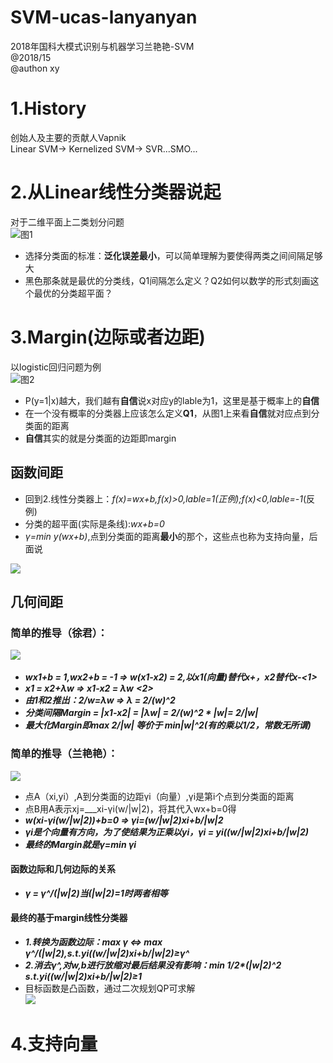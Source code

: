 # SVM-ucas-lanyanyan
2018年国科大模式识别与机器学习兰艳艳-SVM  
@2018/15  
@authon xy

# 1.History
创始人及主要的贡献人Vapnik  
Linear SVM-> Kernelized SVM-> SVR...SMO...  
# 2.从Linear线性分类器说起
对于二维平面上二类划分问题  
![图1](https://github.com/Albert-xy/SVM-ucas-lanyanyan/blob/master/imp/linear-clasifier.png)  
- 选择分类面的标准：**泛化误差最小**，可以简单理解为要使得两类之间间隔足够大   
- 黑色那条就是最优的分类线，Q1间隔怎么定义？Q2如何以数学的形式刻画这个最优的分类超平面？  
#  3.Margin(边际或者边距)  
以logistic回归问题为例  
![图2](https://github.com/Albert-xy/SVM-ucas-lanyanyan/blob/master/imp/LR-1.png)    
- P(y=1|x)越大，我们越有**自信**说x对应y的lable为1，这里是基于概率上的**自信**  
- 在一个没有概率的分类器上应该怎么定义**Q1**，从图1上来看**自信**就对应点到分类面的距离   
- **自信**其实的就是分类面的边距即margin
  
## 函数间距  
- 回到2.线性分类器上：*f(x)=wx+b,f(x)>0,lable=1(正例);f(x)<0,lable=-1*(反例)   
- 分类的超平面(实际是条线):*wx+b=0*  
- *γ=min y(wx+b)*,点到分类面的距离**最小**的那个，这些点也称为支持向量，后面说  

![](https://github.com/Albert-xy/SVM-ucas-lanyanyan/blob/master/imp/LR-2.png)  
## 几何间距  
### 简单的推导（徐君）：  

![](https://github.com/Albert-xy/SVM-ucas-lanyanyan/blob/master/imp/LR-3.png)      
- ___wx1+b = 1,wx2+b = -1 => w(x1-x2) = 2,以x1(向量)替代x+，x2替代x-<1>___
- ___x1 = x2+λw => x1-x2 = λw___ ___<2>___
- ___由1和2推出：2/w=λw => λ = 2/(w)^2___
- ___分类间隔Margin = |x1-x2| = |λw| = 2/(w)^2 * |w|= 2/|w|___  
- ___最大化Margin即max 2/|w| 等价于 min|w|^2(有的乘以1/2，常数无所谓)___
### 简单的推导（兰艳艳）：  
![](https://github.com/Albert-xy/SVM-ucas-lanyanyan/blob/master/imp/LR-5.png) 
- 点A（xi,yi）,A到分类面的边距γi（向量）,γi是第i个点到分类面的距离
- 点B用A表示xj=___xi-γi(w/|w|2)，将其代入wx+b=0得
- ___w(xi-γi(w/|w|2))+b=0 => γi=(w/|w|2)xi+b/|w|2___  
- ___γi是个向量有方向，为了使结果为正乘以yi，γi = yi((w/|w|2)xi+b/|w|2)___
- ___最终的Margin就是γ=min γi___
#### 函数边际和几何边际的关系
- ___γ = γ^/(|w|2)当(|w|2)=1时两者相等___ 
#### 最终的基于margin线性分类器
- ___1.转换为函数边际：max γ <=> max γ^/(|w|2),s.t.yi((w/|w|2)xi+b/|w|2)≥γ^___
- ___2.消去γ^,对w,b进行放缩对最后结果没有影响：min 1/2*(|w|2)^2   s.t.yi((w/|w|2)xi+b/|w|2)≥1___
- 目标函数是凸函数，通过二次规划QP可求解  
![](https://github.com/Albert-xy/SVM-ucas-lanyanyan/blob/master/imp/LR-4.png)   
# 4.支持向量
